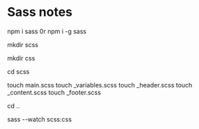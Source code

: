 # Sass notes

npm i sass 0r npm i -g sass

mkdir scss

mkdir css

cd scss

touch main.scss
touch _variables.scss
touch _header.scss
touch _content.scss
touch _footer.scss

cd ..

sass --watch scss:css